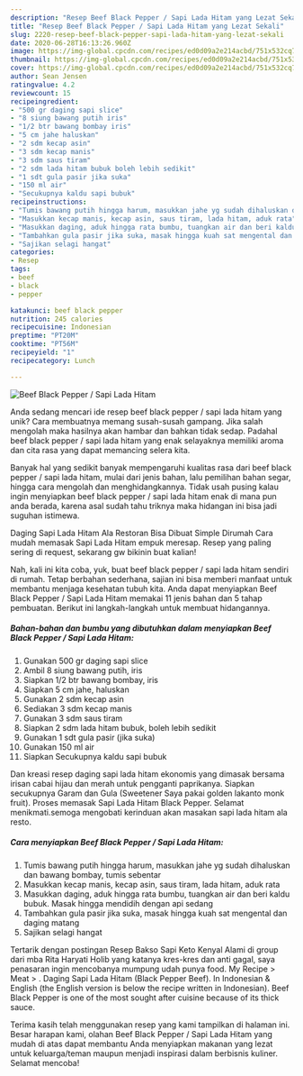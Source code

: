 ```yaml
---
description: "Resep Beef Black Pepper / Sapi Lada Hitam yang Lezat Sekali"
title: "Resep Beef Black Pepper / Sapi Lada Hitam yang Lezat Sekali"
slug: 2220-resep-beef-black-pepper-sapi-lada-hitam-yang-lezat-sekali
date: 2020-06-28T16:13:26.960Z
image: https://img-global.cpcdn.com/recipes/ed0d09a2e214acbd/751x532cq70/beef-black-pepper-sapi-lada-hitam-foto-resep-utama.jpg
thumbnail: https://img-global.cpcdn.com/recipes/ed0d09a2e214acbd/751x532cq70/beef-black-pepper-sapi-lada-hitam-foto-resep-utama.jpg
cover: https://img-global.cpcdn.com/recipes/ed0d09a2e214acbd/751x532cq70/beef-black-pepper-sapi-lada-hitam-foto-resep-utama.jpg
author: Sean Jensen
ratingvalue: 4.2
reviewcount: 15
recipeingredient:
- "500 gr daging sapi slice"
- "8 siung bawang putih iris"
- "1/2 btr bawang bombay iris"
- "5 cm jahe haluskan"
- "2 sdm kecap asin"
- "3 sdm kecap manis"
- "3 sdm saus tiram"
- "2 sdm lada hitam bubuk boleh lebih sedikit"
- "1 sdt gula pasir jika suka"
- "150 ml air"
- "Secukupnya kaldu sapi bubuk"
recipeinstructions:
- "Tumis bawang putih hingga harum, masukkan jahe yg sudah dihaluskan dan bawang bombay, tumis sebentar"
- "Masukkan kecap manis, kecap asin, saus tiram, lada hitam, aduk rata"
- "Masukkan daging, aduk hingga rata bumbu, tuangkan air dan beri kaldu bubuk. Masak hingga mendidih dengan api sedang"
- "Tambahkan gula pasir jika suka, masak hingga kuah sat mengental dan daging matang"
- "Sajikan selagi hangat"
categories:
- Resep
tags:
- beef
- black
- pepper

katakunci: beef black pepper 
nutrition: 245 calories
recipecuisine: Indonesian
preptime: "PT20M"
cooktime: "PT56M"
recipeyield: "1"
recipecategory: Lunch

---
```



![Beef Black Pepper / Sapi Lada Hitam](https://img-global.cpcdn.com/recipes/ed0d09a2e214acbd/751x532cq70/beef-black-pepper-sapi-lada-hitam-foto-resep-utama.jpg)

Anda sedang mencari ide resep beef black pepper / sapi lada hitam yang unik? Cara membuatnya memang susah-susah gampang. Jika salah mengolah maka hasilnya akan hambar dan bahkan tidak sedap. Padahal beef black pepper / sapi lada hitam yang enak selayaknya memiliki aroma dan cita rasa yang dapat memancing selera kita.

Banyak hal yang sedikit banyak mempengaruhi kualitas rasa dari beef black pepper / sapi lada hitam, mulai dari jenis bahan, lalu pemilihan bahan segar, hingga cara mengolah dan menghidangkannya. Tidak usah pusing kalau ingin menyiapkan beef black pepper / sapi lada hitam enak di mana pun anda berada, karena asal sudah tahu triknya maka hidangan ini bisa jadi suguhan istimewa.

Daging Sapi Lada Hitam Ala Restoran Bisa Dibuat Simple Dirumah Cara mudah memasak Sapi Lada Hitam empuk meresap. Resep yang paling sering di request, sekarang gw bikinin buat kalian!


Nah, kali ini kita coba, yuk, buat beef black pepper / sapi lada hitam sendiri di rumah. Tetap berbahan sederhana, sajian ini bisa memberi manfaat untuk membantu menjaga kesehatan tubuh kita. Anda dapat menyiapkan Beef Black Pepper / Sapi Lada Hitam memakai 11 jenis bahan dan 5 tahap pembuatan. Berikut ini langkah-langkah untuk membuat hidangannya.

<!--inarticleads1-->

##### Bahan-bahan dan bumbu yang dibutuhkan dalam menyiapkan Beef Black Pepper / Sapi Lada Hitam:

1. Gunakan 500 gr daging sapi slice
1. Ambil 8 siung bawang putih, iris
1. Siapkan 1/2 btr bawang bombay, iris
1. Siapkan 5 cm jahe, haluskan
1. Gunakan 2 sdm kecap asin
1. Sediakan 3 sdm kecap manis
1. Gunakan 3 sdm saus tiram
1. Siapkan 2 sdm lada hitam bubuk, boleh lebih sedikit
1. Gunakan 1 sdt gula pasir (jika suka)
1. Gunakan 150 ml air
1. Siapkan Secukupnya kaldu sapi bubuk


Dan kreasi resep daging sapi lada hitam ekonomis yang dimasak bersama irisan cabai hijau dan merah untuk pengganti paprikanya. Siapkan secukupnya Garam dan Gula (Sweetener Saya pakai golden lakanto monk fruit). Proses memasak Sapi Lada Hitam Black Pepper. Selamat menikmati.semoga mengobati kerinduan akan masakan sapi lada hitam ala resto. 

<!--inarticleads2-->

##### Cara menyiapkan Beef Black Pepper / Sapi Lada Hitam:

1. Tumis bawang putih hingga harum, masukkan jahe yg sudah dihaluskan dan bawang bombay, tumis sebentar
1. Masukkan kecap manis, kecap asin, saus tiram, lada hitam, aduk rata
1. Masukkan daging, aduk hingga rata bumbu, tuangkan air dan beri kaldu bubuk. Masak hingga mendidih dengan api sedang
1. Tambahkan gula pasir jika suka, masak hingga kuah sat mengental dan daging matang
1. Sajikan selagi hangat


Tertarik dengan postingan Resep Bakso Sapi Keto Kenyal Alami di group dari mba Rita Haryati Holib yang katanya kres-kres dan anti gagal, saya penasaran ingin mencobanya mumpung udah punya food. My Recipe‎ &gt; ‎Meat‎ &gt; ‎. Daging Sapi Lada Hitam (Black Pepper Beef). In Indonesian &amp; English (the English version is below the recipe written in Indonesian). Beef Black Pepper is one of the most sought after cuisine because of its thick sauce. 

Terima kasih telah menggunakan resep yang kami tampilkan di halaman ini. Besar harapan kami, olahan Beef Black Pepper / Sapi Lada Hitam yang mudah di atas dapat membantu Anda menyiapkan makanan yang lezat untuk keluarga/teman maupun menjadi inspirasi dalam berbisnis kuliner. Selamat mencoba!
